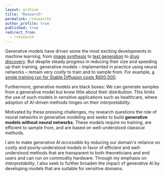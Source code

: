 ```yaml
---
layout: archive
title: "Research"
permalink: /research/
author_profile: true
published: true
redirect_from:
  - /research
---
```



Generative models have driven some the most exciting developments in machine learning, from [image synthesis](https://arxiv.org/abs/2112.10752) to [text generation](https://arxiv.org/abs/2204.02311) to [drug discovery](https://arxiv.org/abs/2210.01776). But despite steady progress in reducing their size and speeding up their training, generative models – implemented in practice using neural networks – remain very *costly* to train and to sample from. For example, [a single training run for Stable Diffusion costs $600,000](https://the-decoder.com/training-cost-for-stable-diffusion-was-just-600000-and-that-is-a-good-sign-for-ai-progress/).

Furthermore, generative models are black boxes: We can generate samples from a generative model but know little about their distribution. This limits the use of such models in sensitive applications such as healthcare, where adoption of AI-driven methods hinges on their *interpretability*.

Motivated by these pressing challenges, my research questions the role of neural networks in generative modeling and seeks to build **generative models without neural networks**. These models require no training, are efficient to sample from, and are based on well-understood classical methods.

I aim to make generative AI *accessible* by reducing our domain's reliance on costly and poorly-understood models in favor of efficient and well-understood methods that are transparent to both theoreticians and end users and can run on commodity hardware. Through my emphasis on *interpretability*, I also seek to further broaden the impact of generative AI by developing models that are suitable for sensitive domains.
